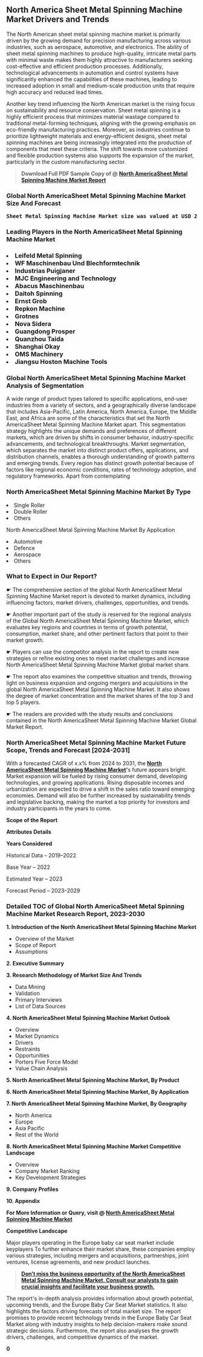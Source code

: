 <p> <h2>North America Sheet Metal Spinning Machine Market Drivers and Trends</h2><p>The North American sheet metal spinning machine market is primarily driven by the growing demand for precision manufacturing across various industries, such as aerospace, automotive, and electronics. The ability of sheet metal spinning machines to produce high-quality, intricate metal parts with minimal waste makes them highly attractive to manufacturers seeking cost-effective and efficient production processes. Additionally, technological advancements in automation and control systems have significantly enhanced the capabilities of these machines, leading to increased adoption in small and medium-scale production units that require high accuracy and reduced lead times.</p><p>Another key trend influencing the North American market is the rising focus on sustainability and resource conservation. Sheet metal spinning is a highly efficient process that minimizes material wastage compared to traditional metal-forming techniques, aligning with the growing emphasis on eco-friendly manufacturing practices. Moreover, as industries continue to prioritize lightweight materials and energy-efficient designs, sheet metal spinning machines are being increasingly integrated into the production of components that meet these criteria. The shift towards more customized and flexible production systems also supports the expansion of the market, particularly in the custom manufacturing sector.</p></p><blockquote id="" class=""><strong>Download Full PDF Sample Copy of @&nbsp;<a href="https://www.verifiedmarketreports.com/download-sample/?rid=304668&utm_source=GitHub-Jan&utm_medium=285" target="_blank">North AmericaSheet Metal Spinning Machine Market Report</a>&nbsp;&nbsp;</strong></blockquote><h3 id="" class=""><strong>Global&nbsp;North AmericaSheet Metal Spinning Machine Market Size And Forecast</strong></h3><pre class="reader-text-block__code-block"><strong>Sheet Metal Spinning Machine Market size was valued at USD 2.5 Billion in 2022 and is projected to reach USD 3.5 Billion by 2030, growing at a CAGR of 4.5% from 2024 to 2030.</strong></pre><h3 id="" class="">Leading Players in the&nbsp;North AmericaSheet Metal Spinning Machine Market</h3><h3 class=""></Li><Li>Leifeld Metal Spinning</Li><Li> WF Maschinenbau Und Blechformtechnik</Li><Li> Industrias Puigjaner</Li><Li> MJC Engineering and Technology</Li><Li> Abacus Maschinenbau</Li><Li> Daitoh Spinning</Li><Li> Ernst Grob</Li><Li> Repkon Machine</Li><Li> Grotnes</Li><Li> Nova Sidera</Li><Li> Guangdong Prosper</Li><Li> Quanzhou Taida</Li><Li> Shanghai Okay</Li><Li> OMS Machinery</Li><Li> Jiangsu Hoston Machine Tools</h3><h3 id="" class="">Global&nbsp;North AmericaSheet Metal Spinning Machine Market Analysis of Segmentation</h3><p id="" class="">A wide range of product types tailored to specific applications, end-user industries from a variety of sectors, and a geographically diverse landscape that includes Asia-Pacific, Latin America, North America, Europe, the Middle East, and Africa are some of the characteristics that set the North AmericaSheet Metal Spinning Machine Market apart. This segmentation strategy highlights the unique demands and preferences of different markets, which are driven by shifts in consumer behavior, industry-specific advancements, and technological breakthroughs. Market segmentation, which separates the market into distinct product offers, applications, and distribution channels, enables a thorough understanding of growth patterns and emerging trends. Every region has distinct growth potential because of factors like regional economic conditions, rates of technology adoption, and regulatory frameworks. Apart from contemplating</p><h3 id="" class="">North AmericaSheet Metal Spinning Machine Market&nbsp;By Type</h3><p></Li><Li>Single Roller</Li><Li> Double Roller</Li><Li> Others</p><div class="" data-test-id=""><p>North AmericaSheet Metal Spinning Machine Market&nbsp;By Application</p></div><p class=""></Li><Li>Automotive</Li><Li> Defence</Li><Li> Aerospace</Li><Li> Others</p><div class="" data-test-id=""><h3><span class="">What to Expect in Our Report?</span></h3></div><div class="" data-test-id=""><p><span class="">☛ The comprehensive section of the global North AmericaSheet Metal Spinning Machine Market report is devoted to market dynamics, including influencing factors, market drivers, challenges, opportunities, and trends.</span></p></div><div class="" data-test-id=""><p><span class="">☛ Another important part of the study is reserved for the regional analysis of the Global North AmericaSheet Metal Spinning Machine Market, which evaluates key regions and countries in terms of growth potential, consumption, market share, and other pertinent factors that point to their market growth.</span></p></div><div class="" data-test-id=""><p><span class="">☛ Players can use the competitor analysis in the report to create new strategies or refine existing ones to meet market challenges and increase North AmericaSheet Metal Spinning Machine Market global market share.</span></p></div><div class="" data-test-id=""><p><span class="">☛ The report also examines the competitive situation and trends, throwing light on business expansion and ongoing mergers and acquisitions in the global North AmericaSheet Metal Spinning Machine Market. It also shows the degree of market concentration and the market shares of the top 3 and top 5 players.</span></p></div><div class="" data-test-id=""><p><span class="">☛ The readers are provided with the study results and conclusions contained in the North AmericaSheet Metal Spinning Machine Market Global Market Report.</span></p></div><div class="" data-test-id=""><h3><span class="">North AmericaSheet Metal Spinning Machine Market Future Scope, Trends and Forecast [2024-2031]</span></h3></div><div class="" data-test-id=""><p><span class="">With a forecasted CAGR of x.x% from 2024 to 2031, the <strong><a href="https://www.verifiedmarketreports.com/download-sample/?rid=304668&utm_source=GitHub-Jan&utm_medium=285" target="_blank">North AmericaSheet Metal Spinning Machine Market</a>'</strong>s future appears bright. Market expansion will be fueled by rising consumer demand, developing technologies, and growing applications. Rising disposable incomes and urbanization are expected to drive a shift in the sales ratio toward emerging economies. Demand will also be further increased by sustainability trends and legislative backing, making the market a top priority for investors and industry participants in the years to come.</span></p><p id="ember66" class="ember-view reader-text-block__paragraph"><strong>Scope of the Report</strong></p><p id="ember67" class="ember-view reader-text-block__paragraph"><strong>Attributes Details</strong></p><p id="ember68" class="ember-view reader-text-block__paragraph"><strong>Years Considered</strong></p><p id="ember69" class="ember-view reader-text-block__paragraph">Historical Data &ndash; 2019&ndash;2022</p><p id="ember70" class="ember-view reader-text-block__paragraph">Base Year &ndash; 2022</p><p id="ember71" class="ember-view reader-text-block__paragraph">Estimated Year &ndash; 2023</p><p id="ember72" class="ember-view reader-text-block__paragraph">Forecast Period &ndash; 2023&ndash;2029</p></div><h3 id="" class="">Detailed TOC of Global North AmericaSheet Metal Spinning Machine Market Research Report, 2023-2030</h3><p id="" class=""><strong>1. Introduction of the North AmericaSheet Metal Spinning Machine Market</strong></p><ul><li>Overview of the Market</li><li>Scope of Report</li><li>Assumptions</li></ul><p id="" class=""><strong>2. Executive Summary</strong></p><p id="" class=""><strong>3. Research Methodology of Market Size And Trends</strong></p><ul><li>Data Mining</li><li>Validation</li><li>Primary Interviews</li><li>List of Data Sources</li></ul><p id="" class=""><strong>4. North AmericaSheet Metal Spinning Machine Market Outlook</strong></p><ul><li>Overview</li><li>Market Dynamics</li><li>Drivers</li><li>Restraints</li><li>Opportunities</li><li>Porters Five Force Model</li><li>Value Chain Analysis</li></ul><p id="" class=""><strong>5. North AmericaSheet Metal Spinning Machine Market, By Product</strong></p><p id="" class=""><strong>6. North AmericaSheet Metal Spinning Machine Market, By Application</strong></p><p id="" class=""><strong>7. North AmericaSheet Metal Spinning Machine Market, By Geography</strong></p><ul><li>North America</li><li>Europe</li><li>Asia Pacific</li><li>Rest of the World</li></ul><p id="" class=""><strong>8. North AmericaSheet Metal Spinning Machine Market Competitive Landscape</strong></p><ul><li>Overview</li><li>Company Market Ranking</li><li>Key Development Strategies</li></ul><p id="" class=""><strong>9. Company Profiles</strong></p><p id="" class=""><strong>10. Appendix</strong></p><p><strong>For More Information or Query, visit&nbsp;@ <a href="https://www.verifiedmarketreports.com/product/sheet-metal-spinning-machine-market/" target="_blank">North AmericaSheet Metal Spinning Machine Market</a></strong></p><p id="ember61" class="ember-view reader-text-block__paragraph"><strong>Competitive Landscape</strong></p><p id="ember62" class="ember-view reader-text-block__paragraph">Major players operating in the Europe baby car seat market include keyplayers To further enhance their market share, these companies employ various strategies, including mergers and acquisitions, partnerships, joint ventures, license agreements, and new product launches.</p><blockquote id="ember63" class="ember-view reader-text-block__blockquote"><strong><a href="https://www.verifiedmarketreports.com/download-sample/?rid=304668&utm_source=GitHub-Jan&utm_medium=285" target="_blank">Don&rsquo;t miss the business opportunity of the North AmericaSheet Metal Spinning Machine Market. Consult our analysts to gain crucial insights and facilitate your business growth.</a></strong></blockquote><p id="ember64" class="ember-view reader-text-block__paragraph">The report's in-depth analysis provides information about growth potential, upcoming trends, and the Europe Baby Car Seat Market statistics. It also highlights the factors driving forecasts of total market size. The report promises to provide recent technology trends in the Europe Baby Car Seat Market along with industry insights to help decision-makers make sound strategic decisions. Furthermore, the report also analyses the growth drivers, challenges, and competitive dynamics of the market.</p><p class="ember-view reader-text-block__paragraph"><strong>0</strong></p>
